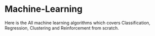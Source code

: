# Machine-Learning
Here is the All machine learning algorithms which covers Classification, Regression, Clustering and Reinforcement from scratch.  
